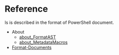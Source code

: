 # Reference

Is is described in the format of PowerShell document.

* About
    * [about_FormatAST](about_FormatAST.md)
    * [about_MetadataMacros](about_MetadataMacros.md)
* [Format-Documents](Format-Documents.md)
